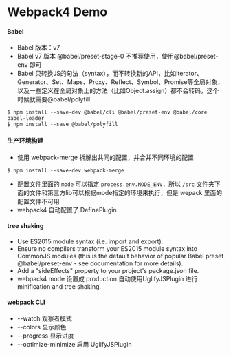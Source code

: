 # Webpack4 Demo

#### Babel
- Babel 版本：v7
- Babel v7 版本 @babel/preset-stage-0 不推荐使用，使用@babel/preset-env 即可
- Babel 只转换JS的句法（syntax），而不转换新的API，比如Iterator、Generator、Set、Maps、Proxy、Reflect、Symbol、Promise等全局对象，以及一些定义在全局对象上的方法（比如Object.assign）都不会转码，这个时候就需要@babel/polyfill

```shell
$ npm install --save-dev @babel/cli @babel/preset-env @babel/core babel-loader
$ npm install --save @babel/polyfill
```

#### 生产环境构建
- 使用 webpack-merge 拆解出共同的配置，并合并不同环境的配置
```shell
$ npm install --save-dev webpack-merge
```
- 配置文件里面的 `mode` 可以指定 `process.env.NODE_ENV`，所以 `/src` 文件夹下面的文件和第三方lib可以根据mode指定的环境来执行，但是 wepack 里面的配置文件不可用
- webpack4 自动配置了 DefinePlugin

#### tree shaking
- Use ES2015 module syntax (i.e. import and export).
- Ensure no compilers transform your ES2015 module syntax into CommonJS modules (this is the default behavior of popular Babel preset @babel/preset-env - see documentation for more details).
- Add a "sideEffects" property to your project's package.json file.
- webpack4 mode 设置成 production 自动使用UglifyJSPlugin 进行 minification and tree shaking.

#### webpack CLI
- --watch 观察者模式
- --colors 显示颜色
- --progress 显示进度
- --optimize-minimize 启用 UglifyJSPlugin

